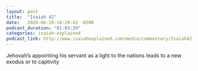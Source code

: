 ```yaml
---
layout: post
title:  "Isaiah 42"
date:   2020-06-28-10:20:42 -0500
podcast_duration: "01:03:39"
categories: isaiah-explained
podcast_link: http://www.isaiahexplained.com/media/commentary/Isaiah42.mp3
---
```

Jehovah’s appointing his servant as a light to the nations leads to a new exodus or to captivity
